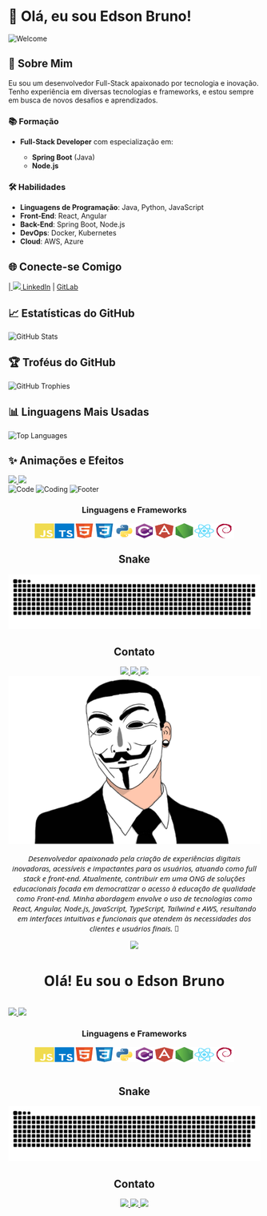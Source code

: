 <h1>👋 Olá, eu sou Edson Bruno!</h1>

<img src="https://media.giphy.com/media/3o7aD2saalBwwftBIY/giphy.gif" alt="Welcome">
<h2>🚀 Sobre Mim</h2>
<p>Eu sou um desenvolvedor Full-Stack apaixonado por tecnologia e inovação. Tenho experiência em diversas tecnologias e frameworks, e estou sempre em busca de novos desafios e aprendizados.</p>

<h3>📚 Formação</h3>
<ul>
  <li><strong>Full-Stack Developer</strong> com especialização em:</li>
  <ul>
    <li><strong>Spring Boot</strong> (Java)</li>
    <li><strong>Node.js</strong></li>
  </ul>
</ul>

<h3>🛠️ Habilidades</h3>

<ul>
  <li><strong>Linguagens de Programação</strong>: Java, Python, JavaScript</li>
  <li><strong>Front-End</strong>: React, Angular</li>
  <li><strong>Back-End</strong>: Spring Boot, Node.js</li>
  <li><strong>DevOps</strong>: Docker, Kubernetes</li>
  <li><strong>Cloud</strong>: AWS, Azure</li>
</ul>

<h2>🌐 Conecte-se Comigo</h2>

<p> |<a href="http://edsonbruno.kesug.com">
    <img src="https://img.shields.io/badge/-Visite%20meu%20site-%230077B5?style=for-the-badge" target="_blank">
  </a> <a href="https://www.linkedin.com/in/edson-bruno-dev">LinkedIn</a> | <a href="https://gitlab.com/sucloudflare/">GitLab</a></p>
 
<h2>📈 Estatísticas do GitHub</h2>

<img src="https://github-readme-stats.vercel.app/api?username=seu-usuario&show_icons=true&theme=radical" alt="GitHub Stats">

<h2>🏆 Troféus do GitHub</h2>

<img src="https://github-profile-trophy.vercel.app/?username=seu-usuario&theme=onedark" alt="GitHub Trophies">

<h2>📊 Linguagens Mais Usadas</h2>

<img src="https://github-readme-stats.vercel.app/api/top-langs/?username=seu-usuario&layout=compact&theme=radical" alt="Top Languages">

<h2>✨ Animações e Efeitos</h2>

<div style="display: flex; justify-content: space-between;">
  <a href="https://github.com/sucloudflare">
    <img height="180em" src="https://github-readme-stats.vercel.app/api?username=sucloudflare&show_icons=true&theme=react&include_all_commits=true&count_private=false"/>
    <img height="180em" src="https://github-readme-stats.vercel.app/api/top-langs/?username=sucloudflare&layout=compact&langs_count=7&theme=react"/>
  </a>
</div>

<img src="https://media.giphy.com/media/26tn33aiTi1jkl6H6/giphy.gif" alt="Code">
<img src="https://media.giphy.com/media/LmNwrBhejkK9EFP504/giphy.gif" alt="Coding">

<img src="https://media.giphy.com/media/3o7aD2saalBwwftBIY/giphy.gif" alt="Footer">



<h3 align="center">Linguagens e Frameworks</h3>
<div style="display: flex; flex-direction: row; justify-content: center; align-items: center;"><br>
  <img alt="JavaScript" height="30" width="40" src="https://raw.githubusercontent.com/devicons/devicon/master/icons/javascript/javascript-plain.svg">
  <img alt="TypeScript" height="30" width="40" src="https://raw.githubusercontent.com/devicons/devicon/master/icons/typescript/typescript-plain.svg">
  <img alt="HTML" height="30" width="40" src="https://raw.githubusercontent.com/devicons/devicon/master/icons/html5/html5-original.svg">
  <img alt="CSS" height="30" width="40" src="https://raw.githubusercontent.com/devicons/devicon/master/icons/css3/css3-original.svg">
  <img alt="Python" height="30" width="40" src="https://raw.githubusercontent.com/devicons/devicon/master/icons/python/python-original.svg">
  <img alt="C#" height="30" width="40" src="https://raw.githubusercontent.com/devicons/devicon/master/icons/csharp/csharp-original.svg">
  <img alt="Angular" height="30" width="40" src="https://raw.githubusercontent.com/devicons/devicon/master/icons/angularjs/angularjs-plain.svg">
  <img alt="Node.js" height="30" width="40" src="https://raw.githubusercontent.com/devicons/devicon/master/icons/nodejs/nodejs-original.svg">
  <img alt="React" height="30" width="40" src="https://raw.githubusercontent.com/devicons/devicon/master/icons/react/react-original.svg">
  <img alt="Debian" height="30" width="40" src="https://raw.githubusercontent.com/devicons/devicon/master/icons/debian/debian-original.svg">
</div>

<h2 align="center">Snake</h2>
 
![Snake animation](https://github.com/sucloudflare/sucloudflare/blob/output/github-contribution-grid-snake.svg)

<div align="center"> 
  <h2>Contato</h2>
  <a href="https://instagram.com/sucloudflare_" target="_blank">
    <img src="https://img.shields.io/badge/-Instagram-%23E4405F?style=for-the-badge&logo=instagram&logoColor=white" target="_blank">
  </a>
  <a href="mailto:cloudflare.ddos21@gmail.com">
    <img src="https://img.shields.io/badge/-Gmail-%23333?style=for-the-badge&logo=gmail&logoColor=white" target="_blank">
  </a>
  <a href="https://www.linkedin.com/in/edson-bruno-dev" target="_blank">
    <img src="https://img.shields.io/badge/-LinkedIn-%230077B5?style=for-the-badge&logo=linkedin&logoColor=white" target="_blank">
  </a> 
</div>







<div align="center" style="font-family: 'Segoe UI', Tahoma, Geneva, Verdana, sans-serif;">
  <img src='./hacker(1).png' alt=''>
  <p style="font-style: italic;font-size: 15px;">
    <em>Desenvolvedor apaixonado pela criação de experiências digitais inovadoras, acessíveis e impactantes para os usuários, atuando como full stack e front-end. Atualmente, contribuir em uma ONG de soluções educacionais focada em democratizar o acesso à educação de qualidade como Front-end. Minha abordagem envolve o uso de tecnologias como React, Angular, Node.js, JavaScript, TypeScript, Tailwind e AWS, resultando em interfaces intuitivas e funcionais que atendem às necessidades dos clientes e usuários finais. 🚀</em>
  </p>

  <a href="http://edsonbruno.kesug.com">
    <img src="https://img.shields.io/badge/-Visite%20meu%20site-%230077B5?style=for-the-badge" target="_blank">
  </a>
  <h1>Olá! Eu sou o Edson Bruno</h1>
</div>
<br>
<div style="display: flex; justify-content: space-between;">
  <a href="https://github.com/sucloudflare">
    <img height="180em" src="https://github-readme-stats.vercel.app/api?username=sucloudflare&show_icons=true&theme=react&include_all_commits=true&count_private=false"/>
    <img height="180em" src="https://github-readme-stats.vercel.app/api/top-langs/?username=sucloudflare&layout=compact&langs_count=7&theme=react"/>
  </a>
</div>

<h3 align="center">Linguagens e Frameworks</h3>
<div style="display: flex; flex-direction: row; justify-content: center; align-items: center;"><br>
  <img alt="JavaScript" height="30" width="40" src="https://raw.githubusercontent.com/devicons/devicon/master/icons/javascript/javascript-plain.svg">
  <img alt="TypeScript" height="30" width="40" src="https://raw.githubusercontent.com/devicons/devicon/master/icons/typescript/typescript-plain.svg">
  <img alt="HTML" height="30" width="40" src="https://raw.githubusercontent.com/devicons/devicon/master/icons/html5/html5-original.svg">
  <img alt="CSS" height="30" width="40" src="https://raw.githubusercontent.com/devicons/devicon/master/icons/css3/css3-original.svg">
  <img alt="Python" height="30" width="40" src="https://raw.githubusercontent.com/devicons/devicon/master/icons/python/python-original.svg">
  <img alt="C#" height="30" width="40" src="https://raw.githubusercontent.com/devicons/devicon/master/icons/csharp/csharp-original.svg">
  <img alt="Angular" height="30" width="40" src="https://raw.githubusercontent.com/devicons/devicon/master/icons/angularjs/angularjs-plain.svg">
  <img alt="Node.js" height="30" width="40" src="https://raw.githubusercontent.com/devicons/devicon/master/icons/nodejs/nodejs-original.svg">
  <img alt="React" height="30" width="40" src="https://raw.githubusercontent.com/devicons/devicon/master/icons/react/react-original.svg">
  <img alt="Debian" height="30" width="40" src="https://raw.githubusercontent.com/devicons/devicon/master/icons/debian/debian-original.svg">
</div>


<div style="display: flex; flex-direction: row; justify-content: center; align-items: center;"><br>
  <!-- (Seus ícones de linguagens e frameworks aqui) -->
</div>

<h2 align="center">Snake</h2>
 
![Snake animation](https://github.com/sucloudflare/sucloudflare/blob/output/github-contribution-grid-snake.svg)

<div align="center"> 
  <h2>Contato</h2>
  <a href="https://instagram.com/sucloudflare_" target="_blank">
    <img src="https://img.shields.io/badge/-Instagram-%23E4405F?style=for-the-badge&logo=instagram&logoColor=white" target="_blank">
  </a>
  <a href="mailto:cloudflare.ddos21@gmail.com">
    <img src="https://img.shields.io/badge/-Gmail-%23333?style=for-the-badge&logo=gmail&logoColor=white" target="_blank">
  </a>
  <a href="https://www.linkedin.com/in/edson-bruno-dev" target="_blank">
    <img src="https://img.shields.io/badge/-LinkedIn-%230077B5?style=for-the-badge&logo=linkedin&logoColor=white" target="_blank">
  </a> 
</div>

